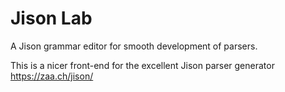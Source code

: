 Jison Lab
=================

A Jison grammar editor for smooth development of parsers.

This is a nicer front-end for the excellent Jison parser generator https://zaa.ch/jison/